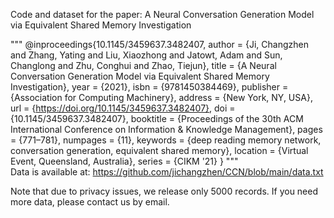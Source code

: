 Code and dataset for the paper:  A Neural Conversation Generation Model via Equivalent Shared Memory Investigation                                               
                         
"""
@inproceedings{10.1145/3459637.3482407,
author = {Ji, Changzhen and Zhang, Yating and Liu, Xiaozhong and Jatowt, Adam and Sun, Changlong and Zhu, Conghui and Zhao, Tiejun},
title = {A Neural Conversation Generation Model via Equivalent Shared Memory Investigation},
year = {2021},
isbn = {9781450384469},
publisher = {Association for Computing Machinery},
address = {New York, NY, USA},
url = {https://doi.org/10.1145/3459637.3482407},
doi = {10.1145/3459637.3482407},
booktitle = {Proceedings of the 30th ACM International Conference on Information & Knowledge Management},
pages = {771–781},
numpages = {11},
keywords = {deep reading memory network, conversation generation, equivalent shared memory},
location = {Virtual Event, Queensland, Australia},
series = {CIKM '21}
}
"""                                                                                 
Data is available at: https://github.com/jichangzhen/CCN/blob/main/data.txt

Note that due to privacy issues, we release only 5000 records. If you need more data, please contact us by email.
